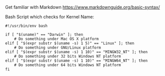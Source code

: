 Get familiar with Markdown <https://www.markdownguide.org/basic-syntax/>


Bash Script which checks for Kernel Name:
```
#!/usr/bin/env bash

if [ "$(uname)" == "Darwin" ]; then
    # Do something under Mac OS X platform        
elif [ "$(expr substr $(uname -s) 1 5)" == "Linux" ]; then
    # Do something under GNU/Linux platform
elif [ "$(expr substr $(uname -s) 1 10)" == "MINGW32_NT" ]; then
    # Do something under 32 bits Windows NT platform
elif [ "$(expr substr $(uname -s) 1 10)" == "MINGW64_NT" ]; then
    # Do something under 64 bits Windows NT platform
fi
```

